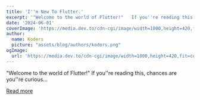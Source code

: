 ```yaml
---
title: 'I''m New To Flutter.'
excerpt: '"Welcome to the world of Flutter!"   If you''re reading this, chances are you''re curious...'
date: '2024-06-01'
coverImage: 'https://media.dev.to/cdn-cgi/image/width=1000,height=420,fit=cover,gravity=auto,format=auto/https%3A%2F%2Fdev-to-uploads.s3.amazonaws.com%2Fuploads%2Farticles%2Fvyxymdwqdwwk29omz6v4.jpg'
author:
  name: Koders
  picture: "assets/blog/authors/koders.png"
ogImage:
  url: 'https://media.dev.to/cdn-cgi/image/width=1000,height=420,fit=cover,gravity=auto,format=auto/https%3A%2F%2Fdev-to-uploads.s3.amazonaws.com%2Fuploads%2Farticles%2Fvyxymdwqdwwk29omz6v4.jpg'
---
```


"Welcome to the world of Flutter!"   If you''re reading this, chances are you''re curious...

[Read more](https://dev.to/lyzab/im-new-to-flutter-3j7g)
